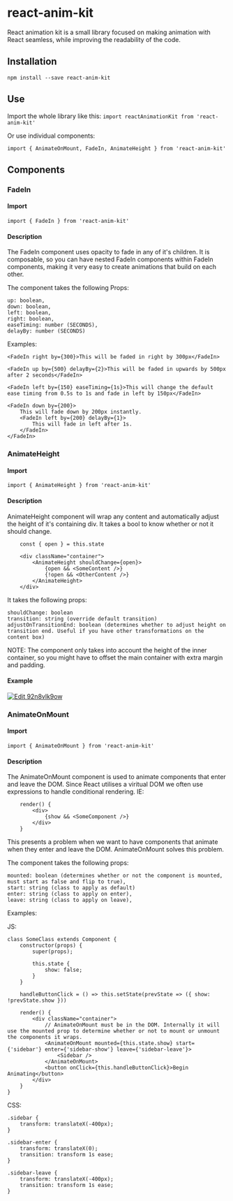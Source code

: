 # react-anim-kit

React animation kit is a small library focused on making animation with React seamless, while improving the readability of the code.

## Installation

```
npm install --save react-anim-kit
```

## Use

Import the whole library like this:
`import reactAnimationKit from 'react-anim-kit'`

Or use individual components:

```
import { AnimateOnMount, FadeIn, AnimateHeight } from 'react-anim-kit'
```

## Components

### FadeIn

#### Import

```
import { FadeIn } from 'react-anim-kit'
```

#### Description

The FadeIn component uses opacity to fade in any of it's children. It is composable, so you can have nested FadeIn components within FadeIn components, making it very easy
to create animations that build on each other.

The component takes the following Props:

```
up: boolean,
down: boolean,
left: boolean,
right: boolean,
easeTiming: number (SECONDS),
delayBy: number (SECONDS)
```

Examples:

```
<FadeIn right by={300}>This will be faded in right by 300px</FadeIn>

<FadeIn up by={500} delayBy={2}>This will be faded in upwards by 500px after 2 seconds</FadeIn>

<FadeIn left by={150} easeTiming={1s}>This will change the default ease timing from 0.5s to 1s and fade in left by 150px</FadeIn>

<FadeIn down by={200}>
    This will fade down by 200px instantly.
    <FadeIn left by={200} delayBy={1}>
        This will fade in left after 1s.
    </FadeIn>
</FadeIn>
```

### AnimateHeight

#### Import

```
import { AnimateHeight } from 'react-anim-kit'
```

#### Description

AnimateHeight component will wrap any content and automatically adjust the height of it's containing div. It takes a
bool to know whether or not it should change.

```
    const { open } = this.state

    <div className="container">
        <AnimateHeight shouldChange={open}>
            {open && <SomeContent />}
            {!open && <OtherContent />}
        </AnimateHeight>
    </div>
```

It takes the following props:

```
shouldChange: boolean
transition: string (override default transition)
adjustOnTransitionEnd: boolean (determines whether to adjust height on transition end. Useful if you have other transformations on the content box)
```

NOTE: The component only takes into account the height of the inner container, so you might have to offset the main container with extra margin and padding.

#### Example

[![Edit 92n8vlk9ow](https://codesandbox.io/static/img/play-codesandbox.svg)](https://codesandbox.io/s/92n8vlk9ow)

### AnimateOnMount

#### Import

```
import { AnimateOnMount } from 'react-anim-kit'
```

#### Description

The AnimateOnMount component is used to animate components that enter and leave the DOM. Since React utilises a viritual DOM we often use expressions to handle
conditional rendering. IE:

```
    render() {
        <div>
            {show && <SomeComponent />}
        </div>
    }
```

This presents a problem when we want to have components that animate when they enter and leave the DOM. AnimateOnMount solves this problem.

The component takes the following props:

```
mounted: boolean (determines whether or not the component is mounted, must start as false and flip to true),
start: string (class to apply as default)
enter: string (class to apply on enter),
leave: string (class to apply on leave),
```

Examples:

JS:

```
class SomeClass extends Component {
    constructor(props) {
        super(props);

        this.state {
            show: false;
        }
    }

    handleButtonClick = () => this.setState(prevState => ({ show: !prevState.show }))

    render() {
        <div className="container">
            // AnimateOnMount must be in the DOM. Internally it will use the mounted prop to determine whether or not to mount or unmount the components it wraps.
            <AnimateOnMount mounted={this.state.show} start={'sidebar'} enter={'sidebar-show'} leave={'sidebar-leave'}>
                <Sidebar />
            </AnimateOnMount>
            <button onClick={this.handleButtonClick}>Begin Animating</button>
        </div>
    }
}
```

CSS:

```
.sidebar {
    transform: translateX(-400px);
}

.sidebar-enter {
    transform: translateX(0);
    transition: transform 1s ease;
}

.sidebar-leave {
    transform: translateX(-400px);
    transition: transform 1s ease;
}
```
